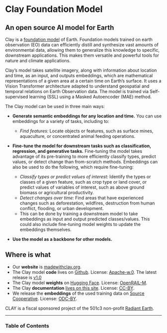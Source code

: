 # Clay Foundation Model

## An open source AI model for Earth

Clay is a [foundation model](https://www.adalovelaceinstitute.org/resource/foundation-models-explainer/) of Earth. Foundation models trained on earth observation (EO) data can efficiently distill and synthesize vast amounts of environmental data, allowing them to generalize this knowledge to specific, downstream applications. This makes them versatile and powerful tools for nature and climate applications.

Clay’s model takes satellite imagery, along with information about location and time, as an input, and outputs embeddings, which are mathematical representations of a given area at a certain time on Earth’s surface. It uses a Vision Transformer architecture adapted to understand geospatial and temporal relations on Earth Observation data. The model is trained via Self-supervised learning (SSL) using a Masked Autoencoder (MAE) method.

The Clay model can be used in three main ways:
- **Generate semantic embeddings for any location and time.** You can use embeddings for a variety of tasks, including to:
  - _Find features:_ Locate objects or features, such as surface mines, aquaculture, or concentrated animal feeding operations.

- **Fine-tune the model for downstream tasks such as classification, regression, and generative tasks.** Fine-tuning the model takes advantage of its pre-training to more efficiently classify types, predict values, or detect change than from-scratch methods. Embeddings can also be used to do the following, which require fine-tuning:
  - _Classify types or predict values of interest:_ Identify the types or classes of a given feature, such as crop type or land cover, or predict values of variables of interest, such as above ground biomass or agricultural productivity.
  - _Detect changes over time:_ Find areas that have experienced changes such as deforestation, wildfires, destruction from human conflict, flooding, or urban development.
  - This can be done by training a downstream model to take embeddings as input and output predicted classes/values. This could also include fine-tuning model weights to update the embeddings themselves.

- **Use the model as a backbone for other models.**

## Where is what

- Our **website** is [madewithclay.org](https://madewithclay.org).
- The Clay model **code** lives on [Github](https://github.com/Clay-foundation/model).
  License: [Apache-w.0](https://github.com/Clay-foundation/model/blob/main/LICENSE).
  The latest release is [v1.0](https://github.com/Clay-foundation/model/releases/tag/v1.0)
- The Clay model **weights**  on [Hugging Face](https://huggingface.co/made-with-clay/Clay/).
  License: [OpenRAIL-M](https://github.com/Clay-foundation/model/blob/main/LICENSE-MODEL.md).
- The Clay **documentation** [lives on this site](https://clay-foundation.github.io/model/index.html).
  License: [CC-BY](http://creativecommons.org/licenses/by/4.0/).
- We release the **embeddings** of the used training data on [Source Cooperative](https://beta.source.coop/repositories/clay/clay-model-v0-embeddings).
  License: [ODC-BY](https://opendatacommons.org/licenses/by/).

CLAY is a fiscal sponsored project of the 501c3 non-profit
[Radiant Earth](https://www.radiant.earth).

---
### Table of Contents

```{tableofcontents}
```
